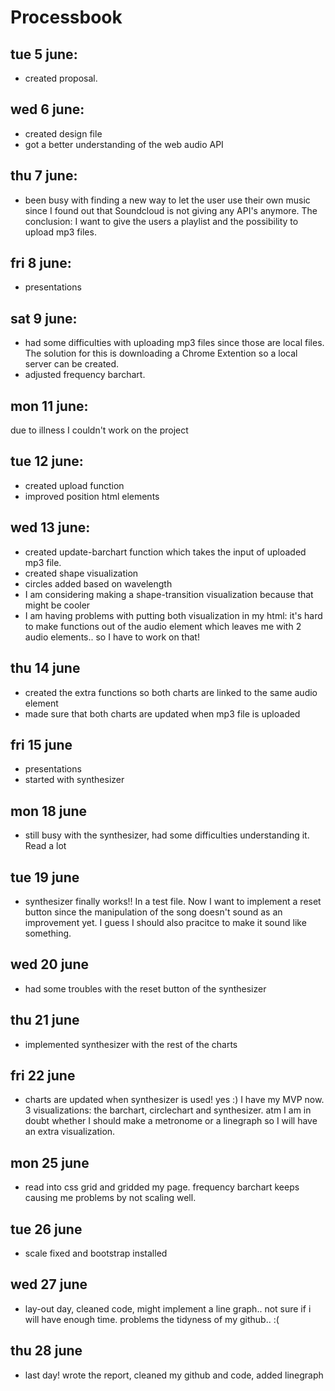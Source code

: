 # Processbook

## **tue 5 june**: 
*	created proposal.

## **wed 6 june**: 
*	created design file
*	got a better understanding of the web audio API

## **thu 7 june**:
*	been busy with finding a new way to let the user use their own music since I found out that Soundcloud is not giving any API's anymore. The conclusion: I want to give the users a playlist and the possibility to upload mp3 files.

## **fri 8 june**: 
* 	presentations

## **sat 9 june**: 
*	had some difficulties with uploading mp3 files since those are local files. The solution for this is downloading a Chrome Extention so a local server can be created.
* 	adjusted frequency barchart.

## **mon 11 june**: 
due to illness I couldn't work on the project

## **tue 12 june**: 
*	created upload function
*	improved position html elements

## **wed 13 june**: 
* 	created update-barchart function which takes the input of uploaded mp3 file.
*	created shape visualization 	
*	circles added based on wavelength
* 	I am considering making a shape-transition visualization because that might be 			cooler
*	I am having problems with putting both visualization in my html: it's hard to make functions out of the audio element which leaves me with 2 audio elements.. so I have to work on that!

## **thu 14 june**
*	created the extra functions so both charts are linked to the same audio element
*	made sure that both charts are updated when mp3 file is uploaded

## **fri 15 june**
*	presentations
*	started with synthesizer

## **mon 18 june**
*	still busy with the synthesizer, had some difficulties understanding it. Read a lot

## **tue 19 june**
*	synthesizer finally works!! In a test file. Now I want to implement a reset button since the manipulation of the song doesn't sound as an improvement yet. I guess I should also pracitce to make it sound like something.

## **wed 20 june**
*	had some troubles with the reset button of the synthesizer

## **thu 21 june**
*	implemented synthesizer with the rest of the charts

## **fri 22 june**
*	charts are updated when synthesizer is used! yes :) I have my MVP now. 3 visualizations: the barchart, circlechart and synthesizer. atm I am in doubt whether I should make a metronome or a linegraph so I will have an extra visualization.

## **mon 25 june** 
*	read into css grid and gridded my page. frequency barchart keeps causing me problems by not scaling well. 

## **tue 26 june**
*	scale fixed and bootstrap installed

## **wed 27 june**
*	lay-out day, cleaned code, might implement a line graph.. not sure if i will have enough time. problems the tidyness of my github.. :( 

## **thu 28 june**
*	last day! wrote the report, cleaned my github and code, added linegraph
